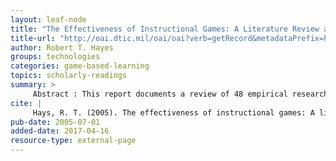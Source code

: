 ```yaml
---
layout: leaf-node
title: "The Effectiveness of Instructional Games: A Literature Review and Discussion"
title-url: "http://oai.dtic.mil/oai/oai?verb=getRecord&metadataPrefix=html&identifier=ADA441935"
author: Robert T. Hayes
groups: technologies
categories: game-based-learning
topics: scholarly-readings
summary: >
     Abstract : This report documents a review of 48 empirical research articles on the effectiveness of instructional games. It also includes summaries of 26 other review articles and 31 theoretical articles on instructional gaming. Eased on this review the following 5 conclusions and 4 recommendations are provided. Conclusions: (1) The empirical research on the instructional effectiveness of games is fragmented, filled with ill defined terms, and plagued with methodological flaws. (2) Some games provide effective instruction for some tasks some of the time, but these results may not be generalizable to other games or instructional programs. (3) No evidence indicates that games are the preferred instructional method in all situations. (4) Instructional games are more effective if they are embedded in instructional programs that include debriefing and feedback. (5) Instructional support during play increases the effectiveness of instructional games. Recommendations: (1) The decision to use a game for instruction should be based on a detailed analysis of learning requirements and tradeoffs among alternate instructional approaches. (2) Program managers and procurement officials should insist that instructional game developers demonstrate how their game will support instructional objectives. (3) Games should be used as adjuncts and aids, not as stand-alone instruction. (4) Instructor-less a roaches (e.g., web-based instruction) must include all 'instructor functions.'
cite: |
     Hays, R. T. (2005). The effectiveness of instructional games: A literature review and discussion (No. NAWCTSD-TR-2005-004). NAVAL AIR WARFARE CENTER TRAINING SYSTEMS DIV ORLANDO FL.
pub-date: 2005-07-01
added-date: 2017-04-16
resource-type: external-page
---
```

